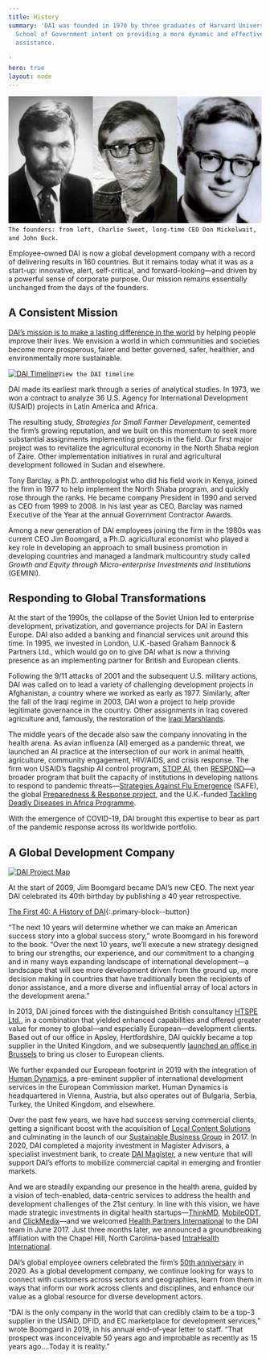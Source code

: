 ```yaml
---
title: History
summary: 'DAI was founded in 1970 by three graduates of Harvard University’s Kennedy
  School of Government intent on providing a more dynamic and effective brand of development
  assistance.

'
hero: true
layout: node
---
```


![DAI's Founders](/assets/images/who-we-are/founders.jpg "DAI's Founders")`The founders: from left, Charlie Sweet, long-time CEO Don Mickelwait, and John Buck.`

Employee-owned DAI is now a global development company with a record of delivering results in 160 countries. But it remains today what it was as a start-up: innovative, alert, self-critical, and forward-looking—and driven by a powerful sense of corporate purpose. Our mission remains essentially unchanged from the days of the founders.

## A Consistent Mission

[DAI’s mission is to make a lasting difference in the world](https://www.dai.com/who-we-are/mission-and-values) by helping people improve their lives. We envision a world in which communities and societies become more prosperous, fairer and better governed, safer, healthier, and environmentally more sustainable.

[![DAI Timeline](/uploads/dai-timeline-screenshot.png)](https://cdn.knightlab.com/libs/timeline3/latest/embed/index.html?source=1Nvp3gPaPdAHkZGQqAK3McDCz__ybSQ1wLwUqYq2S8AA&font=Default&lang=en&timenav_position=top&hash_bookmark=true&initial_zoom=2#event-nigeria-rising)`View the DAI timeline`

DAI made its earliest mark through a series of analytical studies. In 1973, we won a contract to analyze 36 U.S. Agency for International Development (USAID) projects in Latin America and Africa.

The resulting study, _Strategies for Small Farmer Development_, cemented the firm’s growing reputation, and we built on this momentum to seek more substantial assignments implementing projects in the field. Our first major project was to revitalize the agricultural economy in the North Shaba region of Zaire. Other implementation initiatives in rural and agricultural development followed in Sudan and elsewhere.

Tony Barclay, a Ph.D. anthropologist who did his field work in Kenya, joined the firm in 1977 to help implement the North Shaba program, and quickly rose through the ranks. He became company President in 1990 and served as CEO from 1999 to 2008. In his last year as CEO, Barclay was named Executive of the Year at the annual Government Contractor Awards.

Among a new generation of DAI employees joining the firm in the 1980s was current CEO Jim Boomgard, a Ph.D. agricultural economist who played a key role in developing an approach to small business promotion in developing countries and managed a landmark multicountry study called _Growth and Equity through Micro-enterprise Investments and Institutions_ (GEMINI).


## Responding to Global Transformations

At the start of the 1990s, the collapse of the Soviet Union led to enterprise development, privatization, and governance projects for DAI in Eastern Europe. DAI also added a banking and financial services unit around this time. In 1995, we invested in London, U.K.-based Graham Bannock & Partners Ltd., which would go on to give DAI what is now a thriving presence as an implementing partner for British and European clients.

Following the 9/11 attacks of 2001 and the subsequent U.S. military actions, DAI was called on to lead a variety of challenging development projects in Afghanistan, a country where we worked as early as 1977. Similarly, after the fall of the Iraqi regime in 2003, DAI won a project to help provide legitimate governance in the country. Other assignments in Iraq covered agriculture and, famously, the restoration of the [Iraqi Marshlands](https://www.dai.com/our-work/projects/iraq-marshlands-restoration-project-imrp).

The middle years of the decade also saw the company innovating in the health arena. As avian influenza (AI) emerged as a pandemic threat, we launched an AI practice at the intersection of our work in animal health, agriculture, community engagement, HIV/AIDS, and crisis response. The firm won USAID’s flagship AI control program, [STOP AI](https://www.dai.com/our-work/projects/worldwide-stamping-out-pandemic-and-avian-influenza-stop-ai), then [RESPOND](https://www.dai.com/our-work/projects/worldwide-respond)—a broader program that built the capacity of institutions in developing nations to respond to pandemic threats—[Strategies Against Flu Emergence](https://www.dai.com/our-work/projects/indonesia-strategies-against-flu-emergence-safe) (SAFE), the global [Preparedness & Response project](https://www.dai.com/our-work/projects/worldwide-preparedness-and-response-pr), and the U.K.-funded [Tackling Deadly Diseases in Africa Programme](https://www.dai.com/our-work/projects/africa-tackling-deadly-diseases-in-africa-program).

With the emergence of COVID-19, DAI brought this expertise to bear as part of the pandemic response across its worldwide portfolio.

## A Global Development Company

[![DAI Project Map](https://api.mapbox.com/styles/v1/dai/cixhnt69a005c2qqor8eedw42/static/52.719866,12.000812,2.13,0.00,0.00/900x500?access_token=pk.eyJ1IjoiZGFpIiwiYSI6IkZsZ0hqcDAifQ.xT3JeLA3cXqgN3HBwoxgAA&attribution=false "DAI Project Map")](http://dai.com/extras/maps/index.html)

At the start of 2009, Jim Boomgard became DAI’s new CEO. The next year DAI celebrated its 40th birthday by publishing a 40 year retrospective.

[The First 40: A History of DAI](/uploads/history.pdf){:.primary-block--button}

“The next 10 years will determine whether we can make an American success story into a global success story,” wrote Boomgard in his foreword to the book. “Over the next 10 years, we’ll execute a new strategy designed to bring our strengths, our experience, and our commitment to a changing and in many ways expanding landscape of international development—a landscape that will see more development driven from the ground up, more decision making in countries that have traditionally been the recipients of donor assistance, and a more diverse and influential array of local actors in the development arena.” 

In 2013, DAI joined forces with the distinguished British consultancy [HTSPE Ltd.](https://www.dai.com/news/dai-joins-forces-international-development-consultancy-htspe-ltd), in a combination that yielded enhanced capabilities and offered greater value for money to global—and especially European—development clients. Based out of our office in Apsley, Hertfordshire, DAI quickly became a top supplier in the United Kingdom, and we subsequently [launched an office in Brussels](https://www.dai.com/news/dai-brussels-holds-official-launch-events) to bring us closer to European clients.
 
We further expanded our European footprint in 2019 with the integration of [Human Dynamics](https://www.dai.com/news/dai-acquires-leading-european-development-consultancy-human-dynamics), a pre-eminent supplier of international development services in the European Commission market. Human Dynamics is headquartered in Vienna, Austria, but also operates out of Bulgaria, Serbia, Turkey, the United Kingdom, and elsewhere.

Over the past few years, we have had success serving commercial clients, getting a significant boost with the acquisition of [Local Content Solutions](https://www.dai.com/news/dai-joins-forces-with-local-content-solutions-ltd) and culminating in the launch of our [Sustainable Business Group](https://www.dai.com/news/dai-launches-new-unit-to-serve-commercial-clients-and-host-governments) in 2017. In 2020, DAI completed a majority investment in Magister Advisors, a specialist investment bank, to create [DAI Magister](https://www.daimagister.com/), a new venture that will support DAI’s efforts to mobilize commercial capital in emerging and frontier markets.

And we are steadily expanding our presence in the health arena, guided by a vision of tech-enabled, data-centric services to address the health and development challenges of the 21st century. In line with this vision, we have made strategic investments in digital health startups—[ThinkMD](https://www.dai.com/news/dai-invests-in-thinkmds-clinical-assessment-technology), [MobileODT](https://www.dai.com/news/dai-invests-in-mobileodt-a-breakthrough-provider-of-cervical-cancer-detection-tech), and [ClickMedix](https://www.dai.com/news/dai-global-health-invests-in-mhealth-leader-clickmedix)—and we welcomed [Health Partners International](https://www.dai.com/news/dai-acquires-hpi-group-adds-expertise-in-global-health-womens-empowerment) to the DAI team in June 2017. Just three months later, we announced a groundbreaking affiliation with the Chapel Hill, North Carolina-based [IntraHealth International](https://www.dai.com/news/dai-and-intrahealth-join-forces-to-amplify-global-health-impact).

DAI’s global employee owners celebrated the firm’s [50th anniversary](https://dai-fifty.netlify.app/) in 2020. As a global development company, we continue looking for ways to connect with customers across sectors and geographies, learn from them in ways that inform our work across clients and disciplines, and enhance our value as a global resource for diverse development actors.

“DAI is the only company in the world that can credibly claim to be a top-3 supplier in the USAID, DFID, and EC marketplace for development services,” wrote Boomgard in 2019, in his annual end-of-year letter to staff. “That prospect was inconceivable 50 years ago and improbable as recently as 15 years ago….Today it is reality.”